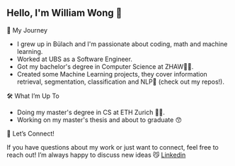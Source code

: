 ## Hello, I'm William Wong 👋

💼 My Journey
- I grew up in Bülach and I'm passionate about coding, math and machine learning. 
- Worked at UBS as a Software Engineer.
- Got my bachelor's degree in Computer Science at ZHAW🧑‍🎓.
- Created some Machine Learning projects, they cover information retrieval, segmentation, classification and NLP🤖 (check out my repos!).

🛠️ What I’m Up To

- Doing my master's degree in CS at ETH Zurich 🧑‍🎓.
- Working on my master's thesis and about to graduate 😙

🚀 Let’s Connect!

If you have questions about my work or just want to connect, feel free to reach out! I’m always happy to discuss new ideas 😼
[Linkedin](https://www.linkedin.com/in/william-wong-zh/)
